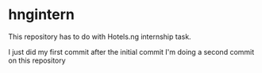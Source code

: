 # hngintern
This repository has to do with Hotels.ng internship task.

I just did my first commit after the initial commit
I'm doing a second commit on this repository
